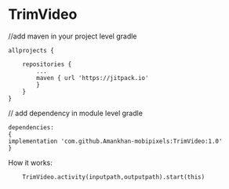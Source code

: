 # TrimVideo

//add maven in your project level gradle

````
allprojects {

	repositories {
		...
		maven { url 'https://jitpack.io' 
		}
	}
}
````
// add dependency in module level gradle

````
dependencies:
{
implementation 'com.github.Amankhan-mobipixels:TrimVideo:1.0'
}

````

How it works:

        TrimVideo.activity(inputpath,outputpath).start(this)
